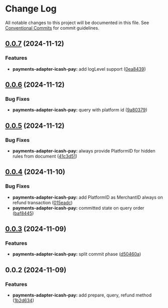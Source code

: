 # Change Log

All notable changes to this project will be documented in this file.
See [Conventional Commits](https://conventionalcommits.org) for commit guidelines.

## [0.0.7](https://github.com/Rytass/Utils/compare/@rytass/payments-adapter-icash-pay@0.0.6...@rytass/payments-adapter-icash-pay@0.0.7) (2024-11-12)

### Features

- **payments-adapter-icash-pay:** add logLevel support ([0ea8439](https://github.com/Rytass/Utils/commit/0ea84399d891dc69b90e46eeacc1c51349f69f5d))

## [0.0.6](https://github.com/Rytass/Utils/compare/@rytass/payments-adapter-icash-pay@0.0.5...@rytass/payments-adapter-icash-pay@0.0.6) (2024-11-12)

### Bug Fixes

- **payments-adapter-icash-pay:** query with platform id ([9a80379](https://github.com/Rytass/Utils/commit/9a803792ca555d4e5e74f5d3eeca2ebde465696d))

## [0.0.5](https://github.com/Rytass/Utils/compare/@rytass/payments-adapter-icash-pay@0.0.4...@rytass/payments-adapter-icash-pay@0.0.5) (2024-11-12)

### Bug Fixes

- **payments-adapter-icash-pay:** always provide PlatformID for hidden rules from document ([41c3d51](https://github.com/Rytass/Utils/commit/41c3d515ec07fe378c5bd3e4a0860c14f1e1ce74))

## [0.0.4](https://github.com/Rytass/Utils/compare/@rytass/payments-adapter-icash-pay@0.0.3...@rytass/payments-adapter-icash-pay@0.0.4) (2024-11-10)

### Bug Fixes

- **payments-adapter-icash-pay:** add PlatformID as MerchantID always on refund transaction ([015eadc](https://github.com/Rytass/Utils/commit/015eadcae124b932a9af049b6b4674f0175f7fe2))
- **payments-adapter-icash-pay:** committed state on query order ([baf8445](https://github.com/Rytass/Utils/commit/baf8445629cff1427d23dc0796d6d898048a3fae))

## [0.0.3](https://github.com/Rytass/Utils/compare/@rytass/payments-adapter-icash-pay@0.0.2...@rytass/payments-adapter-icash-pay@0.0.3) (2024-11-09)

### Features

- **payments-adapter-icash-pay:** split commit phase ([d50460a](https://github.com/Rytass/Utils/commit/d50460a9d8fc5072ff643b24c832f9c1efa0562f))

## 0.0.2 (2024-11-09)

### Features

- **payments-adapter-icash-pay:** add prepare, query, refund method ([1b2d634](https://github.com/Rytass/Utils/commit/1b2d6341c31e81fa57aae4c7beb5159e7522bdfd))
